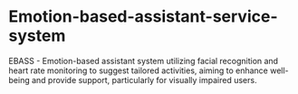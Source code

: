 # Emotion-based-assistant-service-system
EBASS - Emotion-based assistant system utilizing facial recognition and heart rate monitoring to suggest tailored activities, aiming to enhance well-being and provide support, particularly for visually impaired users.
